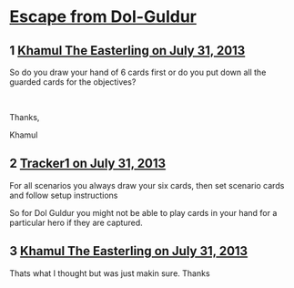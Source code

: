 # [Escape from Dol-Guldur](https://community.fantasyflightgames.com/topic/87547-escape-from-dol-guldur/)

## 1 [Khamul The Easterling on July 31, 2013](https://community.fantasyflightgames.com/topic/87547-escape-from-dol-guldur/?do=findComment&comment=827663)

So do you draw your hand of 6 cards first or do you put down all the guarded cards for the objectives? 

 

Thanks,

Khamul

## 2 [Tracker1 on July 31, 2013](https://community.fantasyflightgames.com/topic/87547-escape-from-dol-guldur/?do=findComment&comment=827683)

For all scenarios you always draw your six cards, then set scenario cards and follow setup instructions

So for Dol Guldur you might not be able to play cards in your hand for a particular hero if they are captured.

## 3 [Khamul The Easterling on July 31, 2013](https://community.fantasyflightgames.com/topic/87547-escape-from-dol-guldur/?do=findComment&comment=827698)

Thats what I thought but was just makin sure. Thanks

